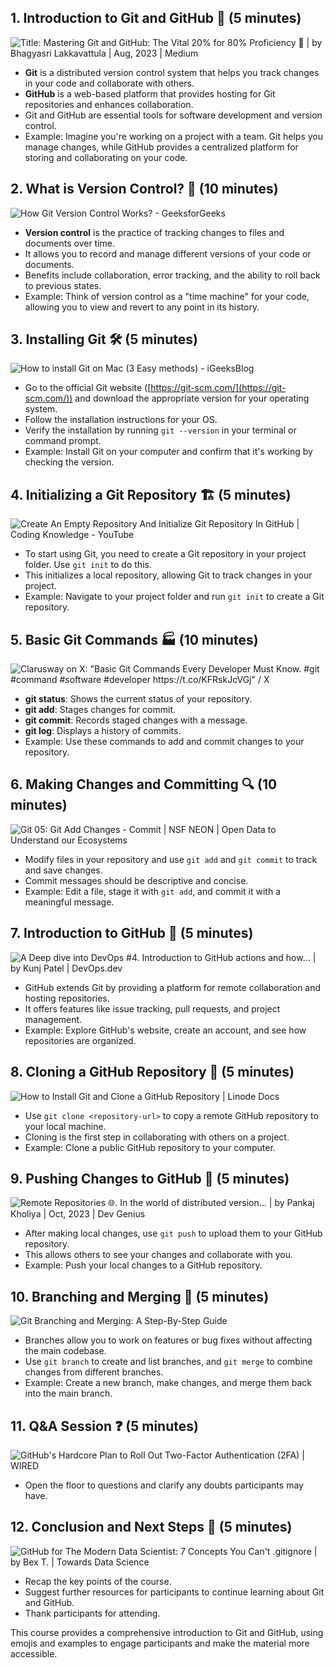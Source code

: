 ## **1. Introduction to Git and GitHub 👋 (5 minutes)**
![Title: Mastering Git and GitHub: The Vital 20% for 80% Proficiency 🚀 | by  Bhagyasri Lakkavattula | Aug, 2023 | Medium](https://miro.medium.com/v2/resize:fit:1400/1*d9o_mKYumXBbczxYZjxmBw.png)
-   **Git** is a distributed version control system that helps you track changes in your code and collaborate with others.
-   **GitHub** is a web-based platform that provides hosting for Git repositories and enhances collaboration.
-   Git and GitHub are essential tools for software development and version control.
-   Example: Imagine you're working on a project with a team. Git helps you manage changes, while GitHub provides a centralized platform for storing and collaborating on your code.

## **2. What is Version Control? 🤔 (10 minutes)**
![How Git Version Control Works? - GeeksforGeeks](https://media.geeksforgeeks.org/wp-content/cdn-uploads/20210401194608/GIT-WorkFlow.png)
-   **Version control** is the practice of tracking changes to files and documents over time.
-   It allows you to record and manage different versions of your code or documents.
-   Benefits include collaboration, error tracking, and the ability to roll back to previous states.
-   Example: Think of version control as a "time machine" for your code, allowing you to view and revert to any point in its history.

## **3. Installing Git 🛠️ (5 minutes)**
![How to install Git on Mac (3 Easy methods) - iGeeksBlog](https://www.igeeksblog.com/wp-content/uploads/2021/04/How-to-install-Git-on-Mac.jpg)
-   Go to the official Git website ([https://git-scm.com/](https://git-scm.com/)) and download the appropriate version for your operating system.
-   Follow the installation instructions for your OS.
-   Verify the installation by running `git --version` in your terminal or command prompt.
-   Example: Install Git on your computer and confirm that it's working by checking the version.

## **4. Initializing a Git Repository 🏗️ (5 minutes)**
![Create An Empty Repository And Initialize Git Repository In GitHub | Coding  Knowledge - YouTube](https://i.ytimg.com/vi/7yn2M5VEZNU/maxresdefault.jpg)
-   To start using Git, you need to create a Git repository in your project folder. Use `git init` to do this.
-   This initializes a local repository, allowing Git to track changes in your project.
-   Example: Navigate to your project folder and run `git init` to create a Git repository.

## **5. Basic Git Commands 🏭 (10 minutes)**
![Clarusway on X: "Basic Git Commands Every Developer Must Know. #git #command  #software #developer https://t.co/KFRskJcVGj" / X](https://pbs.twimg.com/media/FJZX59tXEAkEj4_.jpg)
-   **git status**: Shows the current status of your repository.
-   **git add**: Stages changes for commit.
-   **git commit**: Records staged changes with a message.
-   **git log**: Displays a history of commits.
-   Example: Use these commands to add and commit changes to your repository.

## **6. Making Changes and Committing 🔍 (10 minutes)**
![Git 05: Git Add Changes - Commit | NSF NEON | Open Data to Understand our  Ecosystems](https://raw.githubusercontent.com/NEONScience/NEON-Data-Skills/dev-aten/graphics/reproducible-science/git-add-commit.png)
-   Modify files in your repository and use `git add` and `git commit` to track and save changes.
-   Commit messages should be descriptive and concise.
-   Example: Edit a file, stage it with `git add`, and commit it with a meaningful message.

## **7. Introduction to GitHub 🚀 (5 minutes)**
![A Deep dive into DevOps #4. Introduction to GitHub actions and how… | by  Kunj Patel | DevOps.dev](https://miro.medium.com/v2/resize:fit:1400/0*Nu-F9eMCBq_de918.png)
-   GitHub extends Git by providing a platform for remote collaboration and hosting repositories.
-   It offers features like issue tracking, pull requests, and project management.
-   Example: Explore GitHub's website, create an account, and see how repositories are organized.

## **8. Cloning a GitHub Repository 🧩 (5 minutes)**
![How to Install Git and Clone a GitHub Repository | Linode Docs](https://www.linode.com/docs/guides/how-to-install-git-and-clone-a-github-repository/git-github-workflow-1000w.png)
-   Use `git clone <repository-url>` to copy a remote GitHub repository to your local machine.
-   Cloning is the first step in collaborating with others on a project.
-   Example: Clone a public GitHub repository to your computer.

## **9. Pushing Changes to GitHub 🔄 (5 minutes)**
![Remote Repositories 🌐. In the world of distributed version… | by Pankaj  Kholiya | Oct, 2023 | Dev Genius](https://miro.medium.com/v2/resize:fit:1100/1*9qX9F9MGsWKfcmgTOR9BPw.png)
-   After making local changes, use `git push` to upload them to your GitHub repository.
-   This allows others to see your changes and collaborate with you.
-   Example: Push your local changes to a GitHub repository.

## **10. Branching and Merging 🌿 (5 minutes)**
![Git Branching and Merging: A Step-By-Step Guide](https://info.varonis.com/hs-fs/hubfs/Imported_Blog_Media/branch-diagram-2-2.png?width=1240&height=656&name=branch-diagram-2-2.png)
-   Branches allow you to work on features or bug fixes without affecting the main codebase.
-   Use `git branch` to create and list branches, and `git merge` to combine changes from different branches.
-   Example: Create a new branch, make changes, and merge them back into the main branch.

## **11. Q&A Session ❓ (5 minutes)**
![GitHub's Hardcore Plan to Roll Out Two-Factor Authentication (2FA) | WIRED](https://media.wired.com/photos/64d4759ee416fd283a85c6ec/master/w_2560%2Cc_limit/GitHub-2-Factor-Authentication-Security-GettyImages-1250142343.jpg)
-   Open the floor to questions and clarify any doubts participants may have.

## **12. Conclusion and Next Steps 🚪 (5 minutes)**
![GitHub for The Modern Data Scientist: 7 Concepts You Can't .gitignore | by  Bex T. | Towards Data Science](https://miro.medium.com/v2/1*JEf85n3V1M6mjIPs9AhlRQ.png)
-   Recap the key points of the course.
-   Suggest further resources for participants to continue learning about Git and GitHub.
-   Thank participants for attending.

This course provides a comprehensive introduction to Git and GitHub, using emojis and examples to engage participants and make the material more accessible.
